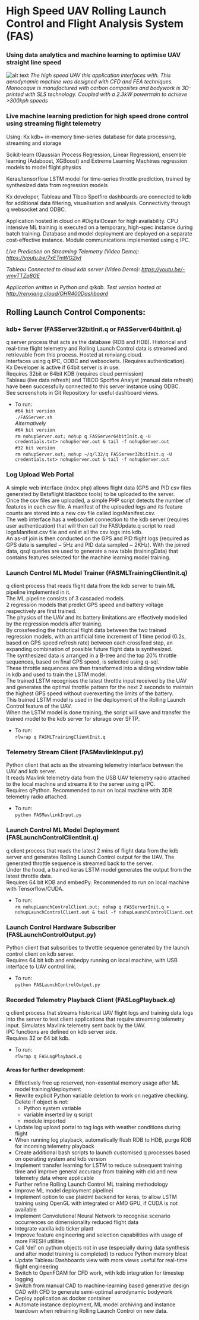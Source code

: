 # High Speed UAV Rolling Launch Control and Flight Analysis System (FAS)
### Using data analytics and machine learning to optimise UAV straight line speed
![alt text](http://renxiang.cloud/ORT-001.jpg)
_The high speed UAV this application interfaces with. This aerodynamic machine was designed with CFD and FEA techniques. Monocoque is manufactured with carbon composites and bodywork is 3D-printed with SLS technology. Coupled with a 2.3kW powertrain to achieve >300kph speeds_  

### Live machine learning prediction for high speed drone control using streaming flight telemetry

Using:
Kx kdb+ in-memory time-series database for data processing, streaming and storage

Scikit-learn (Gaussian Process Regression, Linear Regression), ensemble learning (Adaboost, XGBoost) and Extreme Learning Machines regression models to model flight physics  
 
Keras/tensorflow LSTM model for time-series throttle prediction, trained by synthesized data from regression models  

Kx developer, Tableau and Tibco Spotfire dashboards are connected to kdb for additional data filtering, visualisation and analysis. Connectivity through q websocket and ODBC.  

Application hosted in cloud on #DigitalOcean for high availability. CPU intensive ML training is executed on a temporary, high-spec instance during batch training. Database and model deployment are deployed on a separate cost-effective instance. Module communications implemented using q IPC.  
  
_Live Prediction on Streaming Telemetry (Video Demo): https://youtu.be/7xETmWG2jyI_
  
_Tableau Connected to cloud kdb server (Video Demo): https://youtu.be/-vmvTTZp8GE_
  
_Application written in Python and q/kdb. Test version hosted at http://renxiang.cloud/OHR400Dashboard_  
  
## Rolling Launch Control Components:

### kdb+ Server (FASServer32bitInit.q or FASServer64bitInit.q)
q server process that acts as the database (RDB and HDB). Historical and real-time flight telemetry and Rolling Launch Control data is streamed and retrievable from this process. Hosted at renxiang.cloud.\
Interfaces using q IPC, ODBC and websockets. (Requires authentication).\
Kx Developer is active if 64bit server is in use.\
Requires 32bit or 64bit KDB (requires cloud permission)\
Tableau (live data refresh) and TIBCO Spotfire Analyst (manual data refresh) have been successfully connected to this server instance using ODBC.\
See screenshots in Git Repository for useful dashboard views.  

- To run:\
`#64 bit version`\
`./FASServer.sh`\
_Alternatively_\
`#64 bit version`\
`rm nohupServer.out; nohup q FASServer64bitInit.q -U credentials.txt> nohupServer.out & tail -f nohupServer.out`\
`#32 bit version`\
`rm nohupServer.out; nohup ~/q/l32/q FASServer32bitInit.q -U credentials.txt> nohupServer.out & tail -f nohupServer.out`

### Log Upload Web Portal  
A simple web interface (index.php) allows flight data (GPS and PID csv files generated by Betaflight blackbox tools) to be uploaded to the server.\
Once the csv files are uploaded, a simple PHP script detects the number of features in each csv file. A manifest of the uploaded logs and its feature counts are stored into a new csv file called logsManifest.csv.\
The web interface has a websocket connection to the kdb server (requires user authentication) that will then call the FASUpdate.q script to read logsManifest.csv file and enlist all the csv logs into kdb.\
An as-of join is then conducted on the GPS and PID flight logs (required as GPS data is sampled ~ 5Hz and PID data sampled ~ 2KHz). With the joined data, qsql queries are used to generate a new table (trainingData) that contains features selected for the machine learning model training.  
  
### Launch Control ML Model Trainer (FASMLTrainingClientInit.q)
q client process that reads flight data from the kdb server to train ML pipeline implemented in it.\
The ML pipeline consists of 3 cascaded models.\
2 regression models that predict GPS speed and battery voltage respectively are first trained.\
The physics of the UAV and its battery limitations are effectively modelled by the regression models after training.\
By crossfeeding the historical flight data between the two trained regression models, with an artificial time increment of 1 time period (0.2s, based on GPS speed refresh rate) between each crossfeed step, an expanding combination of possible future flight data is synthesized.\
The synthesized data is arranged in a B-tree and the top 20% throttle sequences, based on final GPS speed, is selected using q-sql.\
These throttle sequences are then transformed into a sliding window table in kdb and used to train the LSTM model.\
The trained LSTM recognises the latest throttle input received by the UAV and generates the optimal throttle pattern for the next 2 seconds to maintain the highest GPS speed without overexerting the limits of the battery.\
This trained LSTM model is used in the deployment of the Rolling Launch Control feature of the UAV.\
When the LSTM model is done training, the script will save and transfer the trained model to the kdb server for storage over SFTP.  

- To run:\
`rlwrap q FASMLTrainingClientInit.q`

### Telemetry Stream Client (FASMavlinkInput.py)
Python client that acts as the streaming telemetry interface between the UAV and kdb server.\
It reads Mavlink telemetry data from the USB UAV telemetry radio attached to the local machine and streams it to the server using q IPC.\
Requires qPython. Recommended to run on local machine with 3DR telemetry radio attached.  

- To run:\
`python FASMavlinkInput.py`

### Launch Control ML Model Deployment (FASLaunchControlClientInit.q)
q client process that reads the latest 2 mins of flight data from the kdb server and generates Rolling Launch Control output for the UAV. The generated throttle sequence is streamed back to the server.\
Under the hood, a trained keras LSTM model generates the output from the latest throttle data.\
Requires 64 bit KDB and embedPy. Recommended to run on local machine with Tensorflow/CUDA.  

- To run:\
`rm nohupLaunchControlClient.out; nohup q FASServerInit.q > nohupLaunchControlClient.out & tail -f nohupLaunchControlClient.out`

### Launch Control Hardware Subscriber (FASLaunchControlOutput.py)
Python client that subscribes to throttle sequence generated by the launch control client on kdb server.\
Requires 64 bit kdb and embedpy running on local machine, with USB interface to UAV control link.  

- To run:\
`python FASLaunchControlOutput.py`

### Recorded Telemetry Playback Client (FASLogPlayback.q)
q client process that streams historical UAV flight logs and training data logs into the server to test client applications that require streaming telemetry input. Simulates Mavlink telemetry sent back by the UAV.\
IPC functions are defined on kdb server side.\
Requires 32 or 64 bit kdb.  

- To run:\
`rlwrap q FASLogPlayback.q`

#### Areas for further development:
- Effectively free up reserved, non-essential memory usage after ML model training/deployment
- Rewrite explicit Python variable deletion to work on negative checking. Delete if object is not:
    - Python system variable
    - variable inserted by q script
    - module imported
- Update log upload portal to tag logs with weather conditions during flight
- When running log playback, automatically flush RDB to HDB, purge RDB for incoming telemetry playback
- Create additional bash scripts to launch customised q processes based on operating system and kdb version
- Implement transfer learning for LSTM to reduce subsequent training time and improve general accuracy from training with old and new telemetry data where applicable  
- Further refine Rolling Launch Control ML training methodology
- Improve ML model deployment pipelinei
- Implement option to use plaidml backend for keras, to allow LSTM training using OpenGL with integrated or AMD GPU, if CUDA is not available
- Implement Convolutional Neural Network to recognise scenario occurrences on dimensionality reduced flight data
- Integrate vanilla kdb ticker plant
- Improve feature engineering and selection capabilities with usage of more FRESH utilities
- Call 'del' on python objects not in use (especially during data synthesis and after model training is completed) to reduce Python memory bloat
- Update Tableau Dashboards view with more views useful for real-time flight engineering
- Switch to OpenFOAM for CFD work, with kdb integration for timestep logging
- Switch from manual CAD to machine-learning based generative design CAD with CFD to generate semi-optimal aerodynamic bodywork
- Deploy application as docker container
- Automate instance deployment, ML model archiving and instance teardown when retraining Rolling Launch Control on new data.
